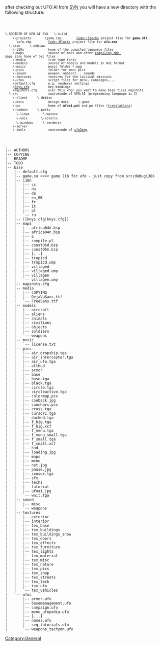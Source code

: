 after checking out UFO:AI from [SVN](Getting_the_source "wikilink") you
will have a new directory with the following structure:

<code>

`\-ROOTDIR OF UFO:AI SVN`
`  \-build`
`    \-projects`
`      \game.cbp        `[`Code::Blocks`](Code::Blocks "wikilink")` project file for `**`game.dll`**
`      \ufo.cbp         `[`Code::Blocks`](Code::Blocks "wikilink")` project file for `**`ufo.exe`**
`  \-base`
`    \-debian`
`    \-i18n             home of the compiled language files`
`    \-maps             source of maps and after `[`compiling the maps`](Mapping:Compile "wikilink")` also home of bsp files`
`    \-media            true type fonts`
`    \-models           source of models and models in md2 format`
`    \-music            music folder *.ogg`
`    \-pics             folder for menu pics`
`    \-sound            weapon, ambient... sounds`
`    \-textures         textures for the tactical missions`
`    \-ufos             script files for menu, campaigns,...`
`    \default.cfg       e.g. renderer settings`
`    \`[`keys.cfg`](keys.cfg "wikilink")`          key bindings`
`    \mapshots.cfg      exec this when you want to make base tiles mapshots`
`  \-src                sourcecode of UFO:AI (programming language is C)`
`    \-client`
`    \-debian`
`    \-docs             design docs`
`    \-game`
`    \-po               home of `**`ufoai.pot`**` and po files (`[`translations`](Translating "wikilink")`)`
`    \-common`
`    \-ports`
`      \-linux`
`      \-macosx`
`      \-unix`
`      \-solaris`
`      \-windows`
`    \-renderer`
`    \-server`
`    \-tools            sourcecode of `[`ufo2map`](Mapping:Compile "wikilink")

</code>

    .
    |-- AUTHORS
    |-- COPYING
    |-- README
    |-- TODO
    |-- base
    |   |-- default.cfg
    |   |-- game.so <<<< game lib for ufo - just copy from src/debugi386
    |   |-- i18n
    |   |   |-- cs
    |   |   |-- da
    |   |   |-- de
    |   |   |-- en_GB
    |   |   |-- fr
    |   |   |-- it
    |   |   |-- pl
    |   |   `-- ru
    |   |-- [[keys.cfg|keys.cfg]]
    |   |-- maps
    |   |   |-- africa04d.bsp
    |   |   |-- africa04n.bsp
    |   |   |-- b
    |   |   |-- compile.pl
    |   |   |-- const05d.bsp
    |   |   |-- const05n.bsp
    |   |   |-- [...]
    |   |   |-- tropicd
    |   |   |-- tropicd.ump
    |   |   |-- villaged
    |   |   |-- villaged.ump
    |   |   |-- villagen
    |   |   `-- villagen.ump
    |   |-- mapshots.cfg
    |   |-- media
    |   |   |-- COPYING
    |   |   |-- DejaVuSans.ttf
    |   |   `-- FreeSans.ttf
    |   |-- models
    |   |   |-- aircraft
    |   |   |-- aliens
    |   |   |-- animals
    |   |   |-- civilians
    |   |   |-- objects
    |   |   |-- soldiers
    |   |   `-- weapons
    |   |-- music
    |   |   `-- license.txt
    |   |-- pics
    |   |   |-- air_dropship.tga
    |   |   |-- air_interceptor.tga
    |   |   |-- air_ufo.tga
    |   |   |-- althud
    |   |   |-- armor
    |   |   |-- base
    |   |   |-- base.tga
    |   |   |-- black.tga
    |   |   |-- circle.tga
    |   |   |-- circleactive.tga
    |   |   |-- colormap.pcx
    |   |   |-- conback.jpg
    |   |   |-- conchars.pcx
    |   |   |-- cross.tga
    |   |   |-- cursor1.tga
    |   |   |-- ducked.tga
    |   |   |-- f_big.tga
    |   |   |-- f_big.xcf
    |   |   |-- f_menu.tga
    |   |   |-- f_menu_small.tga
    |   |   |-- f_small.tga
    |   |   |-- f_small.xcf
    |   |   |-- hud
    |   |   |-- loading.jpg
    |   |   |-- maps
    |   |   |-- menu
    |   |   |-- net.jpg
    |   |   |-- pause.jpg
    |   |   |-- sensor.tga
    |   |   |-- sfx
    |   |   |-- techs
    |   |   |-- tutorial
    |   |   |-- ufoai.jpg
    |   |   `-- wait.tga
    |   |-- sound
    |   |   |-- misc
    |   |   `-- weapons
    |   |-- textures
    |   |   |-- exterior
    |   |   |-- interior
    |   |   |-- tex_base
    |   |   |-- tex_buildings
    |   |   |-- tex_buildings_snow
    |   |   |-- tex_doors
    |   |   |-- tex_effects
    |   |   |-- tex_furniture
    |   |   |-- tex_lights
    |   |   |-- tex_material
    |   |   |-- tex_misc
    |   |   |-- tex_nature
    |   |   |-- tex_pics
    |   |   |-- tex_shop
    |   |   |-- tex_streets
    |   |   |-- tex_tech
    |   |   |-- tex_ufo
    |   |   `-- tex_vehicles
    |   `-- ufos
    |       |-- armor.ufo
    |       |-- basemanagement.ufo
    |       |-- campaign.ufo
    |       |-- menu_ufopedia.ufo
    |       |-- [...]
    |       |-- names.ufo
    |       |-- seq_tutorials.ufo
    |       `-- weapons_tachyon.ufo

[Category:General](Category:General "wikilink")